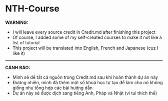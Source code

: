 # **NTH-Course**

**WARNING:** 
- I will leave every source credit in Credit.md after finishing this project
- Of course, I added some of my self-created courses to make it not like a list of tutorial
- This project will be translated into English, French and Japanese (cuz I like it)
__________________________________________________________________________________________________________________________________

**CẢNH BÁO:** 
- Mình sẽ để tất cả nguồn trong Credit.md sau khi hoàn thành dự án này
- Đương nhiên, mình đã thêm một số khoá học tự tạo để làm cho nó không giống như tổng hợp các bài hướng dẫn
- Dự án này sẽ được dịch sang tiếng Anh, Pháp và Nhật (vì tui thích thế)

